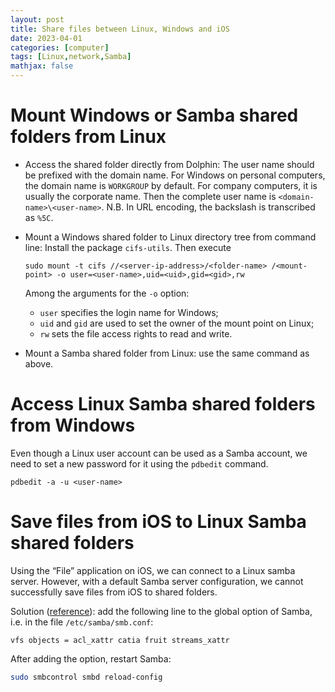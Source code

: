 ```yaml
---
layout: post
title: Share files between Linux, Windows and iOS
date: 2023-04-01
categories: [computer]
tags: [Linux,network,Samba]
mathjax: false
---
```


# Mount Windows or Samba shared folders from Linux

-   Access the shared folder directly from Dolphin: The user name should be prefixed with the domain name. For Windows on personal computers, the domain name is `WORKGROUP` by default. For company computers, it is usually the corporate name. Then the complete user name is `<domain-name>\<user-name>`. N.B. In URL encoding, the backslash is transcribed as `%5C`.
-   Mount a Windows shared folder to Linux directory tree from command line: Install the package `cifs-utils`. Then execute
    
    ```text
    sudo mount -t cifs //<server-ip-address>/<folder-name> /<mount-point> -o user=<user-name>,uid=<uid>,gid=<gid>,rw
    ```
    
    Among the arguments for the `-o` option:
    
    -   `user` specifies the login name for Windows;
    -   `uid` and `gid` are used to set the owner of the mount point on Linux;
    -   `rw` sets the file access rights to read and write.
-   Mount a Samba shared folder from Linux: use the same command as above.


# Access Linux Samba shared folders from Windows

Even though a Linux user account can be used as a Samba account, we need to set a new password for it using the `pdbedit` command.

```text
pdbedit -a -u <user-name>
```


# Save files from iOS to Linux Samba shared folders

Using the &ldquo;File&rdquo; application on iOS, we can connect to a Linux samba server. However, with a default Samba server configuration, we cannot successfully save files from iOS to shared folders.

Solution ([reference](https://unix.stackexchange.com/a/487094)): add the following line to the global option of Samba, i.e. in the file `/etc/samba/smb.conf`:

```text
vfs objects = acl_xattr catia fruit streams_xattr
```

After adding the option, restart Samba:

```bash
sudo smbcontrol smbd reload-config
```
